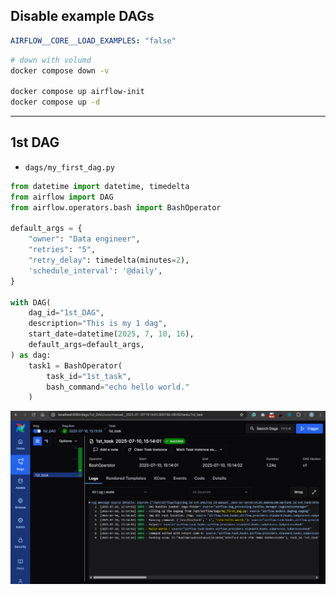 ## Disable example DAGs

```yml
AIRFLOW__CORE__LOAD_EXAMPLES: "false"
```

```sh
# down with volumd
docker compose down -v

docker compose up airflow-init
docker compose up -d
```

---

## 1st DAG

- `dags/my_first_dag.py`

```py
from datetime import datetime, timedelta
from airflow import DAG
from airflow.operators.bash import BashOperator

default_args = {
    "owner": "Data engineer",
    "retries": "5",
    "retry_delay": timedelta(minutes=2),
    'schedule_interval': '@daily',
}

with DAG(
    dag_id="1st_DAG",
    description="This is my 1 dag",
    start_date=datetime(2025, 7, 10, 16),
    default_args=default_args,
) as dag:
    task1 = BashOperator(
        task_id="1st_task",
        bash_command="echo hello world."
    )

```

![pic](./1st_dag.png)
